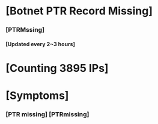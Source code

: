 # [Botnet PTR Record Missing]
### [PTRMssing]
#### [Updated every 2~3 hours]

# [Counting 3895 IPs]

# [Symptoms] 
###   [PTR missing] [PTRmissing]
